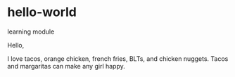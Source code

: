 # hello-world
learning module

Hello,

I love tacos, orange chicken, french fries, BLTs, and chicken nuggets. Tacos and margaritas can make any girl happy.
